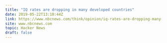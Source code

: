 ```yaml
---
title: "IQ rates are dropping in many developed countries"
date: 2019-05-22T13:10:44Z
link: https://www.nbcnews.com/think/opinion/iq-rates-are-dropping-many-developed-countries-doesn-t-bode-ncna1008576?utm_medium=RSS&utm_source=hune
site: www.nbcnews.com
topic: Hacker News
draft: false
---
```

